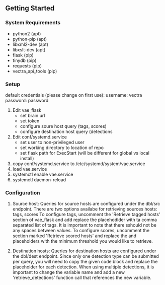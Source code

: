 
## Getting Started

### System Requirements
* python2 (apt)
* python-pip (apt)
* libxml2-dev (apt)
* libxslt-dev (apt)
* flask (pip)
* tinydb (pip)
* requests (pip)
* vectra\_api\_tools (pip)

### Setup
default credentials (please change on first use):
    username: vectra
    password: password

1. Edit vae\_flask
    - set brain url
    - set token
    - configure soure host query (tags, scores)
    - configure destination host query (detections
2. Edit conf/systemd.service
    - set user to non-privileged user
    - set working directory to location of repo
    - set flask path for ExecStart (will be different for global vs local install)
3. copy conf/systemd.service to /etc/systemd/system/vae.service
4. load vae.service
5. systemctl enable vae.service
6. systemctl daemon-reload

### Configuration
1. Source host: Queries for source hosts are configured under the dbl/src endpoint.
There are two options availabe for retrieving sources hosts: tags, scores
To configure tags, uncomment the 'Retrieve tagged hosts' section of vae_flask
and add replace the <tag> placehodlder with ta comma separated list of tags.
It is important to note that there sshould not be any spaces between values.
To configure scores, uncomment the section marked 'Retrieve scored hosts' and replace
the <threat> and <certainty> placeholders with the minimum threshold you would
like to retrieve.

2. Destination hosts: Queries for destination hosts are configured under the
dbl/dest endpoint. Since only one detection type can be submitted per query,
you will need to copy the given code block and replace the <detection> placeholder
for each detection. When using multiple detections, it is important to change the
variable name and add a new 'retrieve_detections' function call that references
the new variable.

